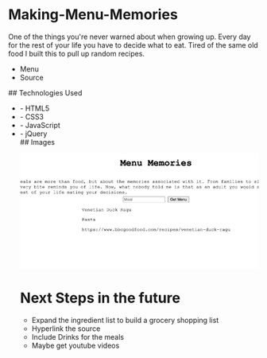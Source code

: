 # Making-Menu-Memories

One of the things you're never warned about when growing up. 
Every day for the rest of your life you have to decide what to eat. 
Tired of the same old food I built this to pull up random recipes.

<ul>
<li>Menu
<li>Source
</ul>
## Technologies Used<br>
<ul>
<li>- HTML5
<li>- CSS3
<li>- JavaScript
<li>- jQuery
<br>
## Images

![recipe](https://github.com/EWalles/Making-Menu-Memories/blob/master/recipe.png)


<h1>Next Steps in the future</h1>
<ul>
<li>Expand the ingredient list to build a grocery shopping list
<li> Hyperlink the source
<li>Include Drinks for the meals
<li> Maybe get youtube videos
</ul>
